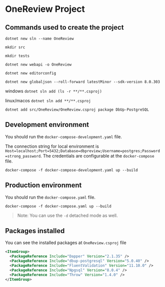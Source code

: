 # OneReview Project

## Commands used to create the project

`dotnet new sln --name OneReview`

`mkdir src`

`mkdir tests`

`dotnet new webapi -o OneReview`

`dotnet new editorconfig`

`dotnet new globaljson --roll-forward latestMinor --sdk-version 8.0.303`

windows
`dotnet sln add (ls -r **/**.csproj)`

linux/macos
`dotnet sln add **/**.csproj`

`dotnet add src/OneReview/OneReview.csproj package DbUp-PostgreSQL`

## Development environment

You should run the `docker-compose-development.yaml` file.

The connection string for local environment is `Host=localhost;Port=5432;Database=dbpreview;Username=postgres;Password=strong_password`. The credentials are configurable at the `docker-compose` file.

`docker-compose -f docker-compose-development.yaml up --build`

## Production environment 

You should run the `docker-compose.yaml` file.

`docker-compose -f docker-compose.yaml up --build`

> Note: You can use the `-d` detached mode as well.

## Packages installed

You can see the installed packages at `OneReview.csproj` file

```xml
<ItemGroup>
  <PackageReference Include="Dapper" Version="2.1.35" />
  <PackageReference Include="dbup-postgresql" Version="5.0.40" />
  <PackageReference Include="FluentValidation" Version="11.10.0" />
  <PackageReference Include="Npgsql" Version="8.0.4" />
  <PackageReference Include="Throw" Version="1.4.0" />
</ItemGroup>
```